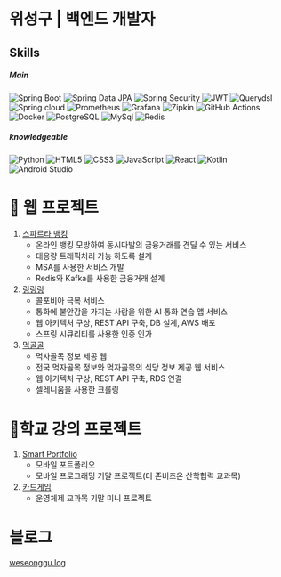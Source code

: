 위성구 | 백엔드 개발자
===============



Skills
-----------------
##### Main<br>
![Spring Boot](https://img.shields.io/badge/Spring%20Boot-6DB33F?style=for-the-badge&logo=spring&logoColor=white)
![Spring Data JPA](https://img.shields.io/badge/Spring%20Data%20JPA-6DB33F?style=for-the-badge&logo=spring&logoColor=white)
![Spring Security](https://img.shields.io/badge/Spring%20Security-6DB33F?style=for-the-badge&logo=spring&logoColor=white)
![JWT](https://img.shields.io/badge/JWT-000000?style=for-the-badge&logo=JSON%20web%20tokens&logoColor=white)
![Querydsl](https://img.shields.io/badge/QueryDSL-FF6F00?style=for-the-badge)
![Spring cloud](https://img.shields.io/badge/Spring%20Cloud-6DB33F?style=for-the-badge&logo=spring&logoColor=white)
![Prometheus](https://img.shields.io/badge/Prometheus-E6522C?style=for-the-badge&logo=prometheus&logoColor=white)
![Grafana](https://img.shields.io/badge/Grafana-F46800?style=for-the-badge&logo=grafana&logoColor=white)
![Zipkin](https://img.shields.io/badge/Zipkin-000000?style=for-the-badge&logo=zipkin&logoColor=white)
![GitHub Actions](https://img.shields.io/badge/GitHub%20Actions-2088FF?style=for-the-badge&logo=github-actions&logoColor=white)
![Docker](https://img.shields.io/badge/Docker-2496ED?style=for-the-badge&logo=docker&logoColor=white)
![PostgreSQL](https://img.shields.io/badge/PostgreSQL-316192?style=for-the-badge&logo=postgresql&logoColor=white)
![MySql](https://img.shields.io/badge/MySQL-316192?style=for-the-badge&logo=postgresql&logoColor=white)
![Redis](https://img.shields.io/badge/Redis-DC382D?style=for-the-badge&logo=redis&logoColor=white)
##### knowledgeable

![Python](https://img.shields.io/badge/Python-3776AB?style=for-the-badge&logo=Python&logoColor=FFFFFF)
![HTML5](https://img.shields.io/badge/HTML5-E34F26?style=for-the-badge&logo=HTML5&logoColor=white)
![CSS3](https://img.shields.io/badge/CSS3-1572B6?style=for-the-badge&logo=CSS3&logoColor=white)
![JavaScript](https://img.shields.io/badge/JavaScript-F7DF1E?style=for-the-badge&logo=JavaScript&logoColor=white)
![React](https://img.shields.io/badge/React-61DAFB?style=for-the-badge&logo=React&logoColor=white)
![Kotlin](https://img.shields.io/badge/Kotlin-7F52FF?style=for-the-badge&logo=Kotlin&logoColor=white)
![Android Studio](https://img.shields.io/badge/Android%20Studio-3DDC84?style=for-the-badge&logo=androidstudio&logoColor=white)







# 🤝 웹 프로젝트
1. [스파르타 뱅킹](https://github.com/weseonggu/banking-system)
    * 온라인 뱅킹 모방하여 동시다발의 금융거래를 견딜 수 있는 서비스
    * 대용량 트래픽처리 가능 하도록 설계
    * MSA를 사용한 서비스 개발
    * Redis와 Kafka를 사용한 금융거래 설계
2. [링링링](https://github.com/weseonggu/University-Project)
    * 콜포비아 극복 서비스
    * 통화에 불안감을 가지는 사람을 위한 AI 통화 연습 앱 서비스
    * 웹 아키텍처 구상, REST API 구축, DB 설계, AWS 배포
    * 스프링 시큐리티를 사용한 인증 인가
3. [먹골골](https://github.com/weseonggu/meoggolgol-project)
    * 먹자골목 정보 제공 웹
    * 전국 먹자골목 정보와 먹자골목의 식당 정보 제공 웹 서비스
    * 웹 아키텍처 구상, REST API 구축, RDS 연결
    * 셀레니움을 사용한 크롤링


#  📝학교 강의 프로젝트

1. [Smart Portfolio](https://github.com/weseonggu/Mobile_lecture)
    * 모바일 포트폴리오
    * 모바일 프로그래밍 기말 프로젝트(더 존비즈온 산학협력 교과목)
2. [카드게임](https://github.com/weseonggu/OS_lecture)
    * 운영체제 교과목 기말 미니 프로젝트



# 블로그

[weseonggu.log](https://velog.io/@weseonggu/posts)
